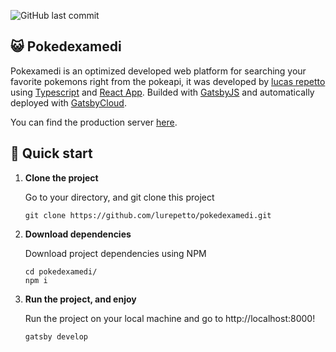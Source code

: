 ![GitHub last commit](https://img.shields.io/github/last-commit/lurepetto/pokedexamedi?logo=github)

## 😺 Pokedexamedi 
Pokexamedi is an optimized developed web platform for searching your favorite pokemons right from the pokeapi, it was developed by [lucas repetto](https://github.com/lurepetto)
using [Typescript](https://www.typescriptlang.org/docs/) and [React App](https://reactjs.org/docs/getting-started.html). Builded with [GatsbyJS](https://www.gatsbyjs.com/docs)
and automatically deployed with [GatsbyCloud](https://www.gatsbyjs.com/products/cloud/).

You can find the production server [here](https://pokedexamedimain27500.gatsbyjs.io).

## 🚀 Quick start

1.  **Clone the project**

    Go to your directory, and git clone this project

    ```shell
    git clone https://github.com/lurepetto/pokedexamedi.git
    ```

2.  **Download dependencies**

    Download project dependencies using NPM

    ```shell
    cd pokedexamedi/
    npm i
    ```

3.  **Run the project, and enjoy**

    Run the project on your local machine and go to http://localhost:8000!

    ```shell
    gatsby develop
    ```
